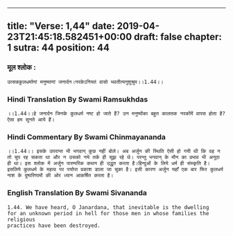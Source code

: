 
---
title: "Verse: 1,44"
date: 2019-04-23T21:45:18.582451+00:00
draft: false
chapter: 1
sutra: 44
position: 44
---
### मूल श्लोक :
```
उत्सन्नकुलधर्माणां मनुष्याणां जनार्दन।नरकेऽनियतं वासो भवतीत्यनुशुश्रुम।।1.44।।

```

### Hindi Translation By Swami Ramsukhdas
```
।।1.44।।हे जनार्दन जिनके कुलधर्म नष्ट हो जाते हैं? उन मनुष्योंका बहुत कालतक नरकोंमें वापस होता है? ऐसा हम सुनते आये हैं।

```

### Hindi Commentary By Swami Chinmayananda
```
।।1.44।। इसके उपरान्त भी भगवान् कुछ नहीं बोले। अब अर्जुन की स्थिति ऐसी हो गयी थी कि वह न तो चुप रह सकता था और न उसको नये तर्क ही सूझ रहे थे। परन्तु भगवान् के मौन का प्रभाव भी अनूठा ही था। इस श्लोक में अर्जुन पारम्परिक कथन ही उद्धृत करता है।हिन्दुओं के लिये धर्म ही संस्कृति है। इसलिये कुलधर्म के महत्व पर पर्याप्त प्रकाश डाला जा चुका है। इसी कारण अर्जुन यहाँ एक बार फिर कुलधर्म नाश के दुष्परिणामों की ओर ध्यान आकर्षित करता है।

```

### English Translation By Swami  Sivananda
```
1.44. We have heard, O Janardana, that inevitable is the dwelling
for an unknown period in hell for those men in whose families the religious
practices have been destroyed.

```

